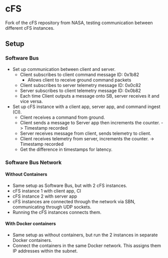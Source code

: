 # cFS
Fork of the cFS repository from NASA, testing communication between different cFS instances.

## Setup
### Software Bus
- Set up communication between client and server.
    - Client subscribes to client command message ID: 0x1b82
      - Allows client to receive ground command packets
    - Client subscribes to server telemetry message ID: 0x0c82
    - Server subscribes to client telemetry message ID: 0x0b82
    - Each time Client outputs a message onto SB, server receives it and vice versa.
- Set up cFS instance with a client app, server app, and command ingest (CI).
    - Client receives a command from ground.
    - Client sends a message to Server app then increments the counter. -> Timestamp recorded
    - Server receives message from client, sends telemetry to client.
    - Client receives telemetry from server, increments the counter. -> Timestamp recorded
    - Get the difference in timestamps for latency.
 
### Software Bus Network
#### Without Containers
- Same setup as Software Bus, but with 2 cFS instances.
- cFS instance 1 with client app, CI
- cFS instance 2 with server app
- cFS instances are connected through the network via SBN, communicating through UDP sockets.
- Running the cFS instances connects them.
#### With Docker containers
- Same setup as without containers, but run the 2 instances in separate Docker containers.
- Connect the containers in the same Docker network. This assigns them IP addresses within the subnet.
